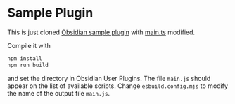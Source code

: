 # Sample Plugin

This is just cloned [Obsidian sample plugin](https://github.com/obsidianmd/obsidian-sample-plugin) with [main.ts](./main.ts) modified.

Compile it with

```bash
npm install
npm run build
```

and set the directory in Obsidian User Plugins.
The file `main.js` should appear on the list of available scripts.
Change `esbuild.config.mjs` to modify the name of the output file `main.js`.
